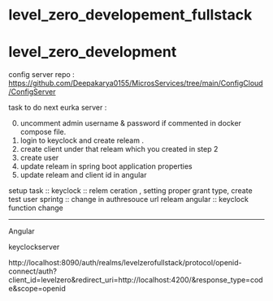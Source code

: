 # level_zero_developement_fullstack

# level_zero_development

config server repo : https://github.com/Deepakarya0155/MicrosServices/tree/main/ConfigCloud/ConfigServer

task to do next
eurka server :


0. uncomment admin username & password if commented in docker compose file.
1. login to keyclock and create releam <Name>.
2. create client under that releam which you created in step 2
3. create user
4. update releam in spring boot application properties
5. update releam and client id in angular



setup task ::
    keyclock ::  relem ceration , setting proper grant type, create test user
    sprintg :: change in authresouce url releam
    angular :: keyclock function change






-------------------------------------------------
Angular 
    

keyclockserver 

http://localhost:8090/auth/realms/levelzerofullstack/protocol/openid-connect/auth?client_id=levelzero&redirect_uri=http://localhost:4200/&response_type=code&scope=openid